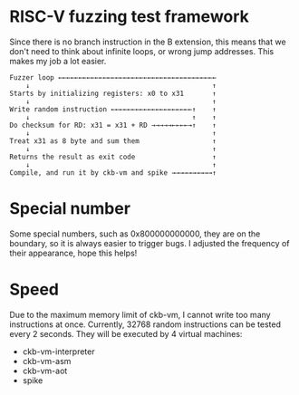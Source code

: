 # RISC-V fuzzing test framework

Since there is no branch instruction in the B extension, this means that we don't need to think about infinite loops, or wrong jump addresses. This makes my job a lot easier.

```text
Fuzzer loop ←←←←←←←←←←←←←←←←←←←←←←←←←←←←←←←←←←←←←←←
    ↓                                             ↑
Starts by initializing registers: x0 to x31       ↑
    ↓                                             ↑
Write random instruction ←←←←←←←←←←←←←←←←←←←←↑    ↑
    ↓                                        ↑    ↑
Do checksum for RD: x31 = x31 + RD →→→→→←←←←→↑    ↑
    ↓                                             ↑
Treat x31 as 8 byte and sum them                  ↑
    ↓                                             ↑
Returns the result as exit code                   ↑
    ↓                                             ↑
Compile, and run it by ckb-vm and spike →→→→→→→→→→↑
```

# Special number

Some special numbers, such as 0x800000000000, they are on the boundary, so it is always easier to trigger bugs. I adjusted the frequency of their appearance, hope this helps!

# Speed

Due to the maximum memory limit of ckb-vm, I cannot write too many instructions at once. Currently, 32768 random instructions can be tested every 2 seconds. They will be executed by 4 virtual machines:

- ckb-vm-interpreter
- ckb-vm-asm
- ckb-vm-aot
- spike
